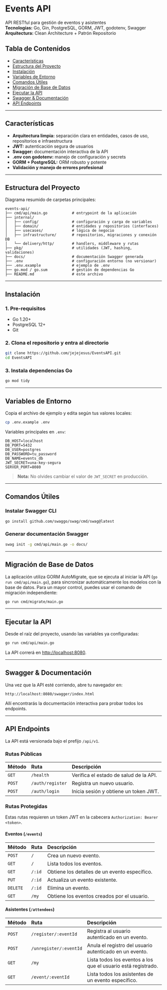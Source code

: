 # Events API

API RESTful para gestión de eventos y asistentes  
**Tecnologías:** Go, Gin, PostgreSQL, GORM, JWT, godotenv, Swagger  
**Arquitectura:** Clean Architecture + Patrón Repositorio

## Tabla de Contenidos

- [Características](#características)
- [Estructura del Proyecto](#estructura-del-proyecto)
- [Instalación](#instalación)
- [Variables de Entorno](#variables-de-entorno)
- [Comandos Útiles](#comandos-útiles)
- [Migración de Base de Datos](#migración-de-base-de-datos)
- [Ejecutar la API](#ejecutar-la-api)
- [Swagger & Documentación](#swagger--documentación)
- [API Endpoints](#api-endpoints)

---

## Características

- **Arquitectura limpia:** separación clara en entidades, casos de uso, repositorios e infraestructura
- **JWT:** autenticación segura de usuarios
- **Swagger:** documentación interactiva de la API
- **.env con godotenv:** manejo de configuración y secrets
- **GORM + PostgreSQL:** ORM robusto y potente
- **Validación y manejo de errores profesional**

---

## Estructura del Proyecto

Diagrama resumido de carpetas principales:

```
events-api/
├── cmd/api/main.go           # entrypoint de la aplicación
├── internal/
│   ├── config/               # configuración y carga de variables
│   ├── domain/               # entidades y repositorios (interfaces)
│   ├── usecases/             # lógica de negocio
│   ├── infrastructure/       # repositorios, migraciones y conexión DB
│   └── delivery/http/        # handlers, middleware y rutas
├── pkg/                      # utilidades (JWT, hashing, validaciones)
├── docs/                     # documentación Swagger generada
├── .env                      # configuración entorno (no versionar)
├── .env.example              # ejemplo de .env
├── go.mod / go.sum           # gestión de dependencias Go
├── README.md                 # este archivo
```

---

## Instalación

### 1. Pre-requisitos

- Go 1.20+
- PostgreSQL 12+
- Git

### 2. Clona el repositorio y entra al directorio

```bash
git clone https://github.com/jejejesus/EventsAPI.git
cd EventsAPI
```

### 3. Instala dependencias Go

```bash
go mod tidy
```

---

## Variables de Entorno

Copia el archivo de ejemplo y edita según tus valores locales:

```bash
cp .env.example .env
```

Variables principales en `.env`:

```env
DB_HOST=localhost
DB_PORT=5432
DB_USER=postgres
DB_PASSWORD=tu_password
DB_NAME=events_db
JWT_SECRET=una-key-segura
SERVER_PORT=8080
```

> **Nota:** No olvides cambiar el valor de `JWT_SECRET` en producción.

---

## Comandos Útiles

### Instalar Swagger CLI

```bash
go install github.com/swaggo/swag/cmd/swag@latest
```

### Generar documentación Swagger

```bash
swag init -g cmd/api/main.go -o docs/
```

---

## Migración de Base de Datos

La aplicación utiliza GORM AutoMigrate, que se ejecuta al iniciar la API (`go run cmd/api/main.go`), para sincronizar automáticamente los modelos con la base de datos. Para un mayor control, puedes usar el comando de migración independiente:

```bash
go run cmd/migrate/main.go
```

---

## Ejecutar la API

Desde el raíz del proyecto, usando las variables ya configuradas:

```bash
go run cmd/api/main.go
```

La API correrá en [http://localhost:8080](http://localhost:8080).

---

## Swagger & Documentación

Una vez que la API esté corriendo, abre tu navegador en:

```
http://localhost:8080/swagger/index.html
```

Allí encontrarás la documentación interactiva para probar todos los endpoints.

---

## API Endpoints

La API está versionada bajo el prefijo `/api/v1`.

### Rutas Públicas

| Método | Ruta                      | Descripción                              |
| :----- | :------------------------ | :--------------------------------------- |
| `GET`  | `/health`                 | Verifica el estado de salud de la API.   |
| `POST` | `/auth/register`          | Registra un nuevo usuario.               |
| `POST` | `/auth/login`             | Inicia sesión y obtiene un token JWT.    |

### Rutas Protegidas

Estas rutas requieren un token JWT en la cabecera `Authorization: Bearer <token>`.

#### Eventos (`/events`)

| Método | Ruta        | Descripción                                  |
| :----- | :---------- | :------------------------------------------- |
| `POST` | `/`         | Crea un nuevo evento.                        |
| `GET`  | `/`         | Lista todos los eventos.                     |
| `GET`  | `/:id`      | Obtiene los detalles de un evento específico. |
| `PUT`  | `/:id`      | Actualiza un evento existente.               |
| `DELETE`| `/:id`      | Elimina un evento.                           |
| `GET`  | `/my`       | Obtiene los eventos creados por el usuario.  |

#### Asistentes (`/attendees`)

| Método | Ruta                  | Descripción                                           |
| :----- | :-------------------- | :---------------------------------------------------- |
| `POST` | `/register/:eventId`  | Registra al usuario autenticado en un evento.         |
| `POST` | `/unregister/:eventId`| Anula el registro del usuario autenticado en un evento. |
| `GET`  | `/my`                 | Lista todos los eventos a los que el usuario está registrado. |
| `GET`  | `/event/:eventId`     | Lista todos los asistentes de un evento específico.     |